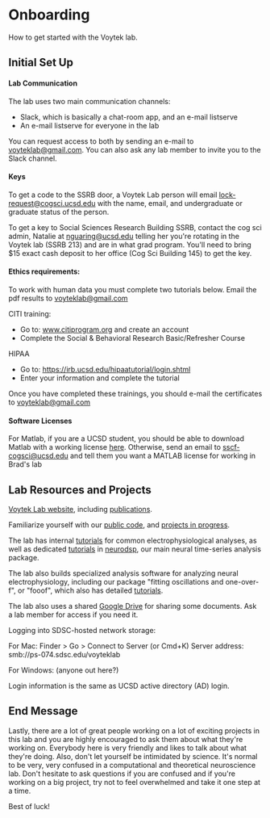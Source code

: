 # Onboarding

How to get started with the Voytek lab.

## Initial Set Up

#### Lab Communication

The lab uses two main communication channels: 
- Slack, which is basically a chat-room app, and an e-mail listserve
- An e-mail listserve for everyone in the lab

You can request access to both by sending an e-mail to voyteklab@gmail.com. You can also ask any lab member to invite you to the Slack channel. 

#### Keys

To get a code to the SSRB door, a Voytek Lab person will email lock-request@cogsci.ucsd.edu with the name, email, and undergraduate or graduate status of the person. 

To get a key to Social Sciences Research Building SSRB, contact the cog sci admin, Natalie at nguaring@ucsd.edu telling her you're rotating in the Voytek lab (SSRB 213) and are in what grad program. You'll need to bring $15 exact cash deposit to her office (Cog Sci Building 145) to get the key.

#### Ethics requirements:

To work with human data you must complete two tutorials below. Email the pdf results to voyteklab@gmail.com

CITI training:
- Go to: www.citiprogram.org and create an account 
- Complete the Social & Behavioral Research Basic/Refresher Course 

HIPAA 
- Go to: https://irb.ucsd.edu/hipaatutorial/login.shtml
- Enter your information and complete the tutorial

Once you have completed these trainings, you should e-mail the certificates to voyteklab@gmail.com

#### Software Licenses

For Matlab, if you are a UCSD student, you should be able to download Matlab with a working license [here](https://matlab.ucsd.edu/student.html). Otherwise, send an email to sscf-cogsci@ucsd.edu and tell them you want a MATLAB license for working in Brad's lab

## Lab Resources and Projects

[Voytek Lab website](http://voyteklab.com), including [publications](http://voyteklab.com/publications/).

Familiarize yourself with our [public code](https://github.com/voytekresearch/VoytekLab), and [projects in progress](https://github.com/voytekresearch/VoytekLabPrivate).

The lab has internal [tutorials](https://github.com/voytekresearch/tutorials) for common electrophysiological analyses, as well as dedicated [tutorials](https://github.com/voytekresearch/neurodsp/tree/master/tutorials) in [neurodsp](https://github.com/voytekresearch/neurodsp), our main neural time-series analysis package.

The lab also builds specialized analysis software for analyzing neural electrophysiology, including our package "fitting oscillations and one-over-f", or "fooof", which also has detailed [tutorials](https://github.com/voytekresearch/fooof/blob/master/tutorial/01-ModelDescription.ipynb).

The lab also uses a shared [Google Drive](https://drive.google.com/folderview?id=0B9R6DF7z7yLbfmFFX3p5NmY4OXozcENmOE5NemJtcm5TTC1DRFllelVTTVI1WkFLQktzUlE&usp=sharing) for sharing some documents. Ask a lab member for access if you need it. 

Logging into SDSC-hosted network storage:

For Mac: Finder > Go > Connect to Server (or Cmd+K)
Server address: smb://ps-074.sdsc.edu/voyteklab

For Windows: (anyone out here?)

Login information is the same as UCSD active directory (AD) login.

## End Message

Lastly, there are a lot of great people working on a lot of exciting projects in this lab and you are highly encouraged to ask them about what they're working on. Everybody here is very friendly and likes to talk about what they're doing. Also, don't let yourself be intimidated by science. It's normal to be very, very confused in a computational and theoretical neuroscience lab. Don't hesitate to ask questions if you are confused and if you're working on a big project, try not to feel overwhelmed and take it one step at a time.

Best of luck!
